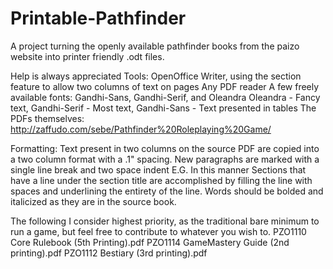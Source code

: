 # Printable-Pathfinder
A project turning the openly available pathfinder books from the paizo website into printer friendly .odt files.

Help is always appreciated
Tools:
OpenOffice Writer, using the section feature to allow two columns of text on pages
Any PDF reader
A few freely available fonts: Gandhi-Sans, Gandhi-Serif, and Oleandra
Oleandra - Fancy text, Gandhi-Serif - Most text, Gandhi-Sans - Text presented in tables
The PDFs themselves: http://zaffudo.com/sebe/Pathfinder%20Roleplaying%20Game/

Formatting:
Text present in two columns on the source PDF are copied into a two column format with a .1" spacing.
New paragraphs are marked with a single line break and two space indent
  E.G. In this manner
Sections that have a line under the section title are accomplished by filling the line with spaces and underlining the entirety of the line.
Words should be bolded and italicized as they are in the source book.

The following I consider highest priority, as the traditional bare minimum to run a game, but feel free to contribute to whatever you wish to.
PZO1110 Core Rulebook (5th Printing).pdf
PZO1114 GameMastery Guide (2nd printing).pdf
PZO1112 Bestiary (3rd printing).pdf

